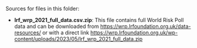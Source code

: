 Sources for files in this folder:

* **lrf_wrp_2021_full_data.csv.zip**: This file contains full World Risk Poll data and can be downloaded from https://wrp.lrfoundation.org.uk/data-resources/ or with a direct link https://wrp.lrfoundation.org.uk/wp-content/uploads/2023/05/lrf_wrp_2021_full_data.zip

